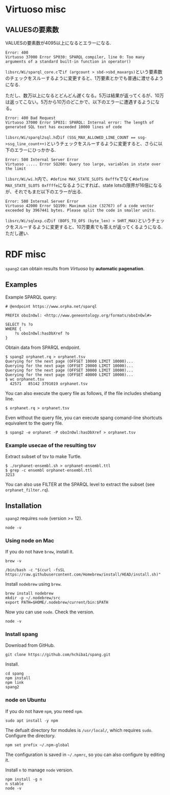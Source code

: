 # Virtuoso misc

## VALUESの要素数

VALUESの要素数が4095以上になるとエラーになる.
```
Error: 400
Virtuoso 37000 Error SP030: SPARQL compiler, line 0: Too many arguments of a standard built-in function in operator()
```
`libsrc/Wi/sparql_core.c`で`if (argcount > sbd->sbd_maxargs)`という要素数のチェックをスルーするように変更すると、1万要素とかでも普通に渡せるようになる.

ただし、数万以上になるとどんどん遅くなる。5万は結果が返ってくるが、10万は返ってこない。5万から10万のどこかで、以下のエラーに遭遇するようになる。

```
Error: 400 Bad Request
Virtuoso 37000 Error SP031: SPARQL: Internal error: The length of generated SQL text has exceeded 10000 lines of code
```
`libsrc/Wi/sparql2sql.h`の`if (SSG_MAX_ALLOWED_LINE_COUNT == ssg->ssg_line_count++)`というチェックをスルーするように変更すると、さらに以下のエラーにひっかかる.
```
Error: 500 Internal Server Error
Virtuoso ..... Error SQ200: Query too large, variables in state over the limit
```
`libsrc/Wi/wi.h`内で、`#define MAX_STATE_SLOTS 0xfffe`でなく`#define MAX_STATE_SLOTS 0xffffe`になるようにすれば、state lotsの限界が16倍になるが、それでもまだ以下のエラーが出る.
```
Error: 500 Internal Server Error
Virtuoso 42000 Error SQ199: Maximum size (32767) of a code vector exceeded by 3967441 bytes. Please split the code in smaller units.
```
`libsrc/Wi/sqlexp.c`の`if (BOFS_TO_OFS (byte_len) > SHRT_MAX)`というチェックをスルーするように変更すると、10万要素でも答えが返ってくるようになる. ただし遅い.

# RDF misc
`spang2` can obtain results from *Virtuoso* by **automatic pagenation**.

## Examples
Example SPARQL query:
```
# @endpoint https://www.orpha.net/sparql

PREFIX oboInOwl: <http://www.geneontology.org/formats/oboInOwl#>

SELECT ?s ?o
WHERE {
    ?s oboInOwl:hasDbXref ?o
}
```

Obtain data from SPARQL endpoint.
```
$ spang2 orphanet.rq > orphanet.tsv
Querying for the next page (OFFSET 10000 LIMIT 10000)...
Querying for the next page (OFFSET 20000 LIMIT 10000)...
Querying for the next page (OFFSET 30000 LIMIT 10000)...
Querying for the next page (OFFSET 40000 LIMIT 10000)...
$ wc orphanet.tsv
  42571   85142 3791019 orphanet.tsv
```

You can also execute the query file as follows, if the
file includes shebang line.
```
$ orphanet.rq > orphanet.tsv
```

Even without the query file, you can execute spang comand-line shortcuts equivalent to the query file.
```
$ spang2 -e orphanet -P oboInOwl:hasDbXref > orphanet.tsv
```

### Example usecae of the resulting tsv
Extract subset of tsv to make Turtle.
```
$ ./orphanet-ensembl.sh > orphanet-ensembl.ttl
$ grep -c ensembl orphanet-ensembl.ttl
3213
```

You can also use FILTER at the SPARQL level to extract the subset (see
`orphanet_filter.rq`).

## Installation
`spang2` requires `node` (version >= 12).
```
node -v
```
### Using node on Mac
If you do not have `brew`, install it.
```
brew -v
```
```
/bin/bash -c "$(curl -fsSL https://raw.githubusercontent.com/Homebrew/install/HEAD/install.sh)"
```
Install `nodebrew` using `brew`.
```
brew install nodebrew
mkdir -p ~/.nodebrew/src
export PATH=$HOME/.nodebrew/current/bin:$PATH
```
Now you can use `node`. Check the version.
```
node -v
```

### Install spang
Download from GitHub.
```
git clone https://github.com/hchiba1/spang.git
```

Install.
```
cd spang
npm install
npm link
spang2
```

### node on Ubuntu
If you do not have `npm`, you need `npm`.
```
sudo apt install -y npm
```
The defualt directory for modules is `/usr/local/`, which requires `sudo`.
Configure the directory.
```
npm set prefix ~/.npm-global
```
The configuration is saved in `~/.npmrc`, so you can also configure by editing it.

Install `n` to manage `node` version.
```
npm install -g n
n stable
node -v
```
